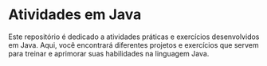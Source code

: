 # Atividades em Java

Este repositório é dedicado a atividades práticas e exercícios desenvolvidos em Java. Aqui, você encontrará diferentes projetos e exercícios que servem para treinar e aprimorar suas habilidades na linguagem Java.

